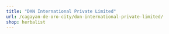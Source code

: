 ```yaml
---
title: "DXN International Private Limited"
url: /cagayan-de-oro-city/dxn-international-private-limited/
shop: herbalist
---
```

